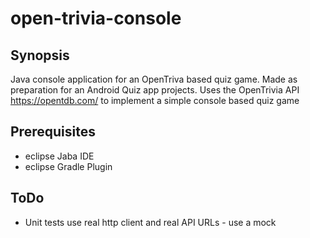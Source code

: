 # open-trivia-console
## Synopsis
Java console application for an OpenTriva based quiz game. Made as preparation for an Android Quiz app projects.
Uses the OpenTrivia API https://opentdb.com/ to implement a simple console based quiz game


## Prerequisites
* eclipse Jaba IDE
* eclipse Gradle Plugin


## ToDo
* Unit tests use real http client and real API URLs - use a mock